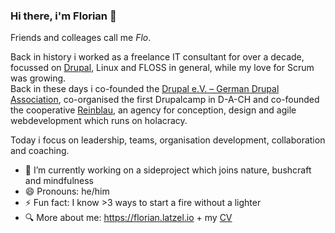 ### Hi there, i'm Florian 👋

Friends and colleages call me *Flo*.

Back in history i worked as a freelance IT consultant for over a decade,
focussed on [Drupal](https://www.drupal.org/user/51103), Linux and FLOSS in general,
while my love for Scrum was growing.   
 Back in these days i co-founded the [Drupal e.V. – German Drupal Association](https://www.drupal.org/drupal-ev), 
co-organised the first Drupalcamp in D-A-CH
and co-founded the cooperative [Reinblau](https://reinblau.coop/), 
an agency for conception, design and agile webdevelopment 
which runs on holacracy.

Today i focus on leadership, teams, organisation development, collaboration and coaching.

- 🔭 I’m currently working on a sideproject which joins nature, bushcraft  and mindfulness
- 😄 Pronouns: he/him
- ⚡ Fun fact: I know >3 ways to start a fire without a lighter 
- 🔍 More about me: https://florian.latzel.io + my [CV](https://florian.latzel.io/cv/)
